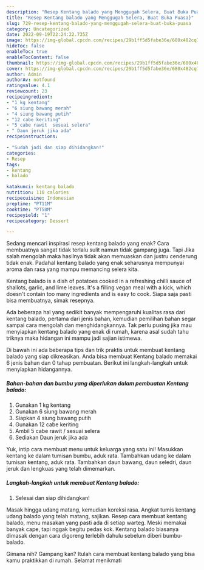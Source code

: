 ```yaml
---
description: "Resep Kentang balado yang Menggugah Selera, Buat Buka Puasa}"
title: "Resep Kentang balado yang Menggugah Selera, Buat Buka Puasa}"
slug: 729-resep-kentang-balado-yang-menggugah-selera-buat-buka-puasa
category: Uncategorized
date: 2022-09-19T22:24:22.735Z
image: https://img-global.cpcdn.com/recipes/29b1ff5d5fabe36e/680x482cq70/kentang-balado-foto-resep-utama.jpg
hideToc: false
enableToc: true
enableTocContent: false
thumbnail: https://img-global.cpcdn.com/recipes/29b1ff5d5fabe36e/680x482cq70/kentang-balado-foto-resep-utama.jpg
cover: https://img-global.cpcdn.com/recipes/29b1ff5d5fabe36e/680x482cq70/kentang-balado-foto-resep-utama.jpg
author: Admin
authorAv: notfound
ratingvalue: 4.1
reviewcount: 23
recipeingredient:
- "1 kg kentang"
- "6 siung bawang merah"
- "4 siung bawang putih"
- "12 cabe keriting"
- "5 cabe rawit  sesuai selera"
- " Daun jeruk jika ada"
recipeinstructions:

- "Sudah jadi dan siap dihidangkan!"
categories:
- Resep
tags:
- kentang
- balado

katakunci: kentang balado 
nutrition: 110 calories
recipecuisine: Indonesian
preptime: "PT11M"
cooktime: "PT58M"
recipeyield: "1"
recipecategory: Dessert

---
```



Sedang mencari inspirasi resep kentang balado yang enak? Cara membuatnya sangat tidak terlalu sulit namun tidak gampang juga. Tapi Jika salah mengolah maka hasilnya tidak akan memuaskan dan justru cenderung tidak enak. Padahal kentang balado yang enak seharusnya mempunyai aroma dan rasa yang mampu memancing selera kita.


Kentang balado is a dish of potatoes cooked in a refreshing chilli sauce of shallots, garlic, and lime leaves. It&#39;s a filling vegan meal with a kick, which doesn&#39;t contain too many ingredients and is easy to cook. Siapa saja pasti bisa membuatnya, simak resepnya.

Ada beberapa hal yang sedikit banyak mempengaruhi kualitas rasa dari kentang balado, pertama dari jenis bahan, kemudian pemilihan bahan segar sampai cara mengolah dan menghidangkannya. Tak perlu pusing jika mau menyiapkan kentang balado yang enak di rumah, karena asal sudah tahu triknya maka hidangan ini mampu jadi sajian istimewa.


Di bawah ini ada beberapa tips dan trik praktis untuk membuat kentang balado yang siap dikreasikan. Anda bisa membuat Kentang balado memakai 6 jenis bahan dan 0 tahap pembuatan. Berikut ini langkah-langkah untuk menyiapkan hidangannya.

<!--inarticleads1-->

##### Bahan-bahan dan bumbu yang diperlukan dalam pembuatan Kentang balado:

1. Gunakan 1 kg kentang
1. Gunakan 6 siung bawang merah
1. Siapkan 4 siung bawang putih
1. Gunakan 12 cabe keriting
1. Ambil 5 cabe rawit / sesuai selera
1. Sediakan  Daun jeruk jika ada


Yuk, intip cara membuat menu untuk keluarga yang satu ini! Masukkan kentang ke dalam tumisan bumbu, aduk rata. Tambahkan udang ke dalam tumisan kentang, aduk rata. Tambahkan daun bawang, daun seledri, daun jeruk dan lengkuas yang telah dimemarkan. 

<!--inarticleads2-->

##### Langkah-langkah untuk membuat Kentang balado:


1. Selesai dan siap dihidangkan!

Masak hingga udang matang, kemudian koreksi rasa. Angkat tumis kentang udang balado yang telah matang, sajikan. Resep cara membuat kentang balado, menu masakan yang pasti ada di setiap warteg. Meski memakai banyak cape, tapi nggak begitu pedas kok. Kentang balado biasanya dimasak dengan cara digoreng terlebih dahulu sebelum diberi bumbu-balado. 

Gimana nih? Gampang kan? Itulah cara membuat kentang balado yang bisa kamu praktikkan di rumah. Selamat menikmati
